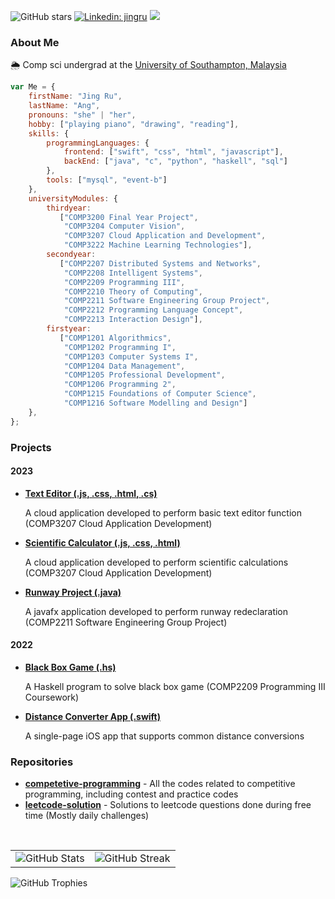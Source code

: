 ![GitHub stars ](https://img.shields.io/github/stars/b-knd?style=social)
[![Linkedin: jingru](https://img.shields.io/badge/-jingru-blue?style=flat-square&logo=Linkedin&logoColor=white&link=https://www.linkedin.com/in/jingruang/)](https://www.linkedin.com/in/jingruang/)
![](https://komarev.com/ghpvc/?username=b-knd&color=ff69b4)
<!--![GitHub followers](https://img.shields.io/github/followers/b-knd?style=social)-->

### About Me
🌦 Comp sci undergrad at the [University of Southampton, Malaysia](https://www.southampton.ac.uk/my/index.page)
```Javascript
var Me = {
    firstName: "Jing Ru",
    lastName: "Ang",
    pronouns: "she" | "her",
    hobby: ["playing piano", "drawing", "reading"],
    skills: {
        programmingLanguages: {
            frontend: ["swift", "css", "html", "javascript"],
            backEnd: ["java", "c", "python", "haskell", "sql"]
        },
        tools: ["mysql", "event-b"]
    },
    universityModules: {
        thirdyear:
           ["COMP3200 Final Year Project",
            "COMP3204 Computer Vision",
            "COMP3207 Cloud Application and Development",
            "COMP3222 Machine Learning Technologies"],
        secondyear:
           ["COMP2207 Distributed Systems and Networks",
            "COMP2208 Intelligent Systems",
            "COMP2209 Programming III",
            "COMP2210 Theory of Computing",
            "COMP2211 Software Engineering Group Project",
            "COMP2212 Programming Language Concept",
            "COMP2213 Interaction Design"],
        firstyear: 
           ["COMP1201 Algorithmics",
            "COMP1202 Programming I",
            "COMP1203 Computer Systems I",
            "COMP1204 Data Management",
            "COMP1205 Professional Development",
            "COMP1206 Programming 2",
            "COMP1215 Foundations of Computer Science",
            "COMP1216 Software Modelling and Design"]
    },
};
```
### Projects
#### 2023
- [**Text Editor (.js, .css, .html, .cs)**](https://github.com/b-knd/Text-Editor)

    A cloud application developed to perform basic text editor function (COMP3207 Cloud Application Development)
  
- [**Scientific Calculator (.js, .css, .html)**](https://github.com/b-knd/Scientific-Calculator)

    A cloud application developed to perform scientific calculations (COMP3207 Cloud Application Development)
  
- [**Runway Project (.java)**](https://github.com/b-knd/Runway-Redeclaration-Project)

    A javafx application developed to perform runway redeclaration (COMP2211 Software Engineering Group Project)

#### 2022
- [**Black Box Game (.hs)**](https://github.com/b-knd/Black-Box-Game)
    
    A Haskell program to solve black box game (COMP2209 Programming III Coursework)
    
- [**Distance Converter App (.swift)**](https://github.com/b-knd/Distance-Converter) 

    A single-page iOS app that supports common distance conversions

### Repositories
- [**competetive-programming**](https://github.com/b-knd/competitive-programming) - All the codes related to competitive programming, including contest and practice codes
- [**leetcode-solution**](https://github.com/b-knd/leetcode-solution) - Solutions to leetcode questions done during free time (Mostly daily challenges)

</br>
<table>
  <tr>
    <td>
      <img src="https://github-readme-stats.vercel.app/api?username=b-knd&show_icons=true&count_private=true" alt="GitHub Stats" />
    </td>
    <td>
      <img src="https://github-readme-stats.vercel.app/api/top-langs/?username=b-knd&layout=compact" alt="GitHub Streak" />
    </td>
  </tr>
</table>


<div>
  <img src="https://github-profile-trophy.vercel.app/?username=b-knd&no-frame=false&no-bg=true&margin-w=15&column=8" alt="GitHub Trophies" />
</div>
